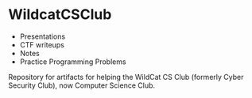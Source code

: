 # WildcatCSClub

* Presentations
* CTF writeups
* Notes
* Practice Programming Problems

Repository for artifacts for helping the WildCat CS Club (formerly Cyber
Security Club), now Computer Science Club.

